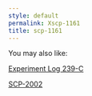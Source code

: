 ```yaml
---
style: default
permalink: Xscp-1161
title: scp-1161
---
```

You may also like:

[Experiment Log 239-C](http://scp-wiki.net/experiment-log-239-c)

[SCP-2002](http://scp-wiki.net/scp-2002)

